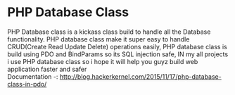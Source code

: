 # PHP Database Class
PHP Database class is a kickass class build to handle all the Database functionality. PHP database class make it super easy to handle CRUD(Create Read Update Delete) operations easily, PHP database class is build using PDO and BindParams so its SQL injection safe, IN my all projects i use PHP database class so i hope it will help you guyz build web application faster and safer
<br>
Documentation -: http://blog.hackerkernel.com/2015/11/17/php-database-class-in-pdo/
